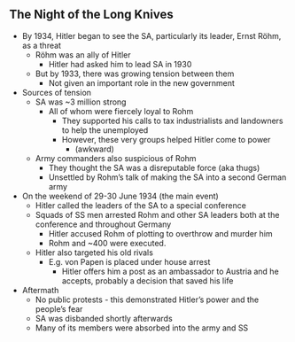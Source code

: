 ## The Night of the Long Knives

- By 1934, Hitler began to see the SA, particularly its leader, Ernst Röhm, as a threat
    - Röhm was an ally of Hitler
        - Hitler had asked him to lead SA in 1930
    - But by 1933, there was growing tension between them
        - Not given an important role in the new government
- Sources of tension
    - SA was ~3 million strong
        - All of whom were fiercely loyal to Rohm
            - They supported his calls to tax industrialists and landowners to help the unemployed
            - However, these very groups helped Hitler come to power
                - (awkward)
    - Army commanders also suspicious of Rohm
        - They thought the SA was a disreputable force (aka thugs)
        - Unsettled by Rohm’s talk of making the SA into a second German army
- On the weekend of 29-30 June 1934 (the main event)
    - Hitler called the leaders of the SA to a special conference
    - Squads of SS men arrested Rohm and other SA leaders both at the conference and throughout Germany
        - Hitler accused Rohm of plotting to overthrow and murder him
        - Rohm and ~400 were executed.
    - Hitler also targeted his old rivals
        - E.g. von Papen is placed under house arrest
            - Hitler offers him a post as an ambassador to Austria and he accepts, probably a decision that saved his life
- Aftermath
    - No public protests - this demonstrated Hitler’s power and the people’s fear
    - SA was disbanded shortly afterwards
    - Many of its members were absorbed into the army and SS

